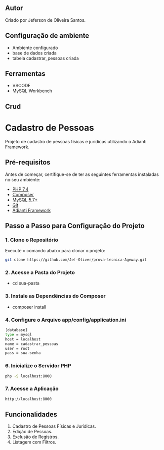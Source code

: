 ## Autor
Criado por Jeferson de Oliveira Santos.

## Configuração de ambiente
- Ambiente configurado
- base de dados criada
- tabela cadastrar_pessoas criada

## Ferramentas

- VSCODE
- MySQL Workbench

## Crud

# Cadastro de Pessoas

Projeto de cadastro de pessoas físicas e jurídicas utilizando o Adianti Framework.

## Pré-requisitos

Antes de começar, certifique-se de ter as seguintes ferramentas instaladas no seu ambiente:
- [PHP 7.4](https://www.php.net/)
- [Composer](https://getcomposer.org/)
- [MySQL 5.7+](https://www.mysql.com/)
- [Git](https://git-scm.com/)
- [Adianti Framework](https://adiantiframework.com.br/downloads)

## Passo a Passo para Configuração do Projeto

### 1. Clone o Repositório
Execute o comando abaixo para clonar o projeto:
```bash
git clone https://github.com/Jef-Oliver/prova-tecnica-Ageway.git
```
### 2. Acesse a Pasta do Projeto

- cd sua-pasta

### 3. Instale as Dependências do Composer

- composer install

### 4.  Configure o Arquivo app/config/application.ini

```bash
[database]
type = mysql
host = localhost
name = cadastrar_pessoas
user = root
pass = sua-senha
```

### 6. Inicialize o Servidor PHP
```bash
php -S localhost:8000
```

### 7. Acesse a Aplicação
```bash
http://localhost:8000
```

## Funcionalidades
1. Cadastro de Pessoas Físicas e Jurídicas.
2. Edição de Pessoas.
3. Exclusão de Registros.
4. Listagem com Filtros.
